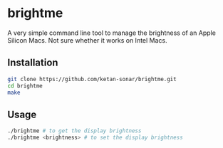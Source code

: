 # brightme

A very simple command line tool to manage the brightness of an Apple Silicon Macs.
Not sure whether it works on Intel Macs.

## Installation

```bash
git clone https://github.com/ketan-sonar/brightme.git
cd brightme
make
```

## Usage

```bash
./brightme # to get the display brightness
./brightme <brightness> # to set the display brightness
```
